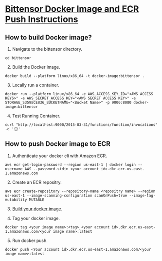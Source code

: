 # [Bittensor Docker Image and ECR Push Instructions](https://docs.aws.amazon.com/lambda/latest/dg/python-image.html#python-image-instructions)

## How to build Docker image?

1. Navigate to the bittensor directory.
```shell
cd bittensor
```
2. Build the Docker image.
```shell
docker build --platform linux/x86_64 -t docker-image:bittensor .
```
3. Locally run a container.
```shell
docker run --platform linux/x86_64 -e AWS_ACCESS_KEY_ID="<AWS ACCESS KEYS>" -e AWS_SECRET_ACCESS_KEY="<AWS SECRET ACCESS KEY>" -e STORAGE_S359BCE836_BUCKETNAME="<Bucket Name>" -p 9000:8080 docker-image:bittensor
```
4. Test Running Container.
```shell
curl "http://localhost:9000/2015-03-31/functions/function/invocations" -d '{}'
```


## How to push Docker image to ECR

1. Authenticate your docker cli with Amazon ECR.

```shell
aws ecr get-login-password --region us-east-1 | docker login --username AWS --password-stdin <your account id>.dkr.ecr.us-east-1.amazonaws.com
```
2. Create an ECR repositry.

```shell
aws ecr create-repository --repository-name <repositry name> --region us-east-1 --image-scanning-configuration scanOnPush=true --image-tag-mutability MUTABLE
```
3. [Build your docker image](#how-to-build-docker-image).

4. Tag your docker image.
```shell
docker tag <your image name>:<tag> <your account id>.dkr.ecr.us-east-1.amazonaws.com/<your image name>:latest
```
5. Run docker push.
```shell
docker push <Your account id>.dkr.ecr.us-east-1.amazonaws.com/<your image name>:latest

```
